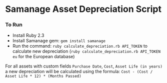 # Samanage Asset Depreciation Script

### To Run
 
  - Install Ruby 2.3
  - Install Samanage gem: `gem install samanage`
  - Run the command: `ruby calculate_depreciation.rb API_TOKEN` to calculate new depreciation (`ruby calculate_depreciation.rb API_TOKEN eu` for the European database)


  For all assets with custom fields `Purchase Date`, `Cost`, `Asset Life (in years)` a new depreciation will be calculated using the formula: `Cost - (Cost / Asset Life * 12) * (Months Passed)`

